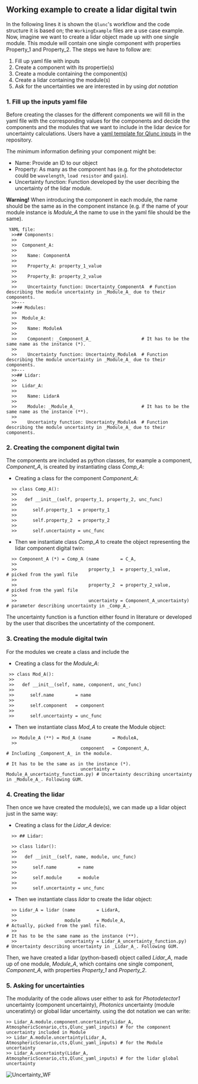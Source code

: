 
## Working example to create a lidar digital twin

In the following lines it is shown the `Qlunc`'s workflow and the code structure it is based on; the `WorkingExample` files are a use case example.
Now, imagine we want to create a lidar object made up with one single module. This module will contain one single component with properties Property_1 and Property_2. The steps we have to follow are: 

 1) Fill up yaml file with inputs
 2) Create a component with its propertie(s)
 3) Create a module containing the component(s)
 4) Create a lidar containing the module(s)
 5) Ask for the uncertainties we are interested in by using _dot notation_

### 1. Fill up the inputs yaml file
Before creating the classes for the different components we will fill in the yaml file with the corresponding values for the components and decide the components and the modules that we want to include in the lidar device for uncertainty calculations. Users have a [yaml template for Qlunc inputs](https://github.com/SWE-UniStuttgart/Qlunc/blob/main/Main/Template_yaml_inputs_file.yml) in the repository.

The minimum information defining your component might be:
 - Name: Provide an ID to our object
 - Property: As many as the component has (e.g. for the photodetector could be `wavelength`, `load resistor` and  `gain`).
 - Uncertainty function: Function developed by the user decribing the uncertainty of the lidar module.
 
**Warning!** When introducing the component in each module, the name should be the same as in the component instance (e.g. if the name of your module instance is _Module_A_ the name to use in the yaml file should be the same). 

  ```
   YAML file:
    >>## Components:
    >> 
    >>  Component_A:
    >>  
    >>    Name: ComponentA
    >>   
    >>    Property_A: property_1_value 
    >>    
    >>    Property_B: property_2_value 
    >>   
    >>    Uncertainty function: Uncertainty_ComponentA  # Function describing the module uncertainty in _Module_A_ due to their components.
    >>---
    >>## Modules:
    >> 
    >>  Module_A: 
    >>  
    >>    Name: ModuleA
    >>   
    >>    Component: _Component_A_                   # It has to be the same name as the instance (*).
    >>   
    >>    Uncertainty function: Uncertainty_ModuleA  # Function describing the module uncertainty in _Module_A_ due to their components.
    >>---
    >>## Lidar:
    >> 
    >>  Lidar_A:
    >>  
    >>    Name: LidarA
    >>   
    >>    Module: _Module_A_                         # It has to be the same name as the instance (**).
    >>   
    >>    Uncertainty function: Uncertainty_ModuleA  # Function describing the module uncertainty in _Module_A_ due to their components.
```

### 2. Creating the component digital twin
The components are included as python classes, for example a component, _Component_A_, is created by instantiating class _Comp_A_:

- Creating a class for the component _Component_A_:
```
  >> class Comp_A():
  >> 
  >>   def __init__(self, property_1, property_2, unc_func)
  >>   
  >>      self.property_1  = property_1
  >>      
  >>      self.property_2  = property_2
  >>      
  >>      self.uncertainty = unc_func 
``` 
- Then we instantiate class _Comp_A_ to create the object representing the lidar component digital twin:
```
  >> Component_A (*) = Comp_A (name        = C_A,
  >>   
  >>                           property_1  = property_1_value,         # picked from the yaml file
  >>                       
  >>                           property_2  = property_2_value,         # picked from the yaml file
  >>                       
  >>                           uncertainty = Component_A_uncertainty)  # parameter describing uncertainty in _Comp_A_.
```
The uncertainty function is a function either found in literature or developed by the user that discribes the uncertatinty of the component.

### 3. Creating the module digital twin
For the modules we create a class and include the 

- Creating a class for the _Module_A_:
 ``` 
  >> class Mod_A():
  >> 
  >>   def __init__(self, name, component, unc_func)
  >>   
  >>      self.name        = name
  >>      
  >>      self.component   = component   
  >>      
  >>      self.uncertainty = unc_func  
``` 
- Then we instantiate class _Mod_A_ to create the Module object:
```
  >> Module_A (**) = Mod_A (name        = ModuleA, 
  >> 
                            component   = Component_A,                      # Including _Component_A_ in the module. 
                                                                            # It has to be the same as in the instance (*).
                            uncertainty = Module_A_uncertainty_function.py) # Uncertainty describing uncertainty in _Module_A_. Following GUM.                      
```
### 4. Creating the lidar

Then once we have created the module(s), we can made up a lidar object just in the same way:

- Creating a class for the _Lidar_A_ device:
```
  >> ## Lidar:

  >> class lidar():
  >> 
  >>   def __init__(self, name, module, unc_func)
  >>   
  >>      self.name        = name
  >>      
  >>      self.module      = module
  >>             
  >>      self.uncertainty = unc_func  
```  
- Then we instantiate class _lidar_ to create the lidar object:
```
  >> Lidar_A = lidar (name        = LidarA, 
  >> 
  >>                  module      = Module_A,                         # Actually, picked from the yaml file. 
  >>                                                                  # It has to be the same name as the instance (**).                
  >>                  uncertainty = Lidar_A_uncertainty_function.py)  # Uncertainty describing uncertainty in _Lidar_A_. Following GUM.
```
Then, we have created a lidar (python-based) object called _Lidar_A_, made up of one module, _Module_A_, which contains one single component, _Component_A_, with properties _Property_1_ and _Property_2_.

### 5. Asking for uncertainties
The modularity of the code  allows user either to ask for _Photodetector1_ uncertainty (component uncertainty), _Photonics_ uncertainty (module unceratinty) or global lidar uncertainty. using the dot notation we can write:
```
>> Lidar_A.module.component.uncertainty(Lidar_A, AtmosphericScenario,cts,Qlunc_yaml_inputs) # for the component uncertainty included in Module
>> Lidar_A.module.uncertainty(Lidar_A, AtmosphericScenario,cts,Qlunc_yaml_inputs) # for the Module uncertainty
>> Lidar_A.uncertainty(Lidar_A, AtmosphericScenario,cts,Qlunc_yaml_inputs) # for the lidar global uncertainty
```
![Uncertainty_WF](https://github.com/SWE-UniStuttgart/Qlunc/blob/main/Pictures_repo_/FlowChartUnc.JPG)
